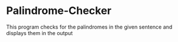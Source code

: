 # Palindrome-Checker
This program checks for the palindromes in the given sentence and displays them in the output
